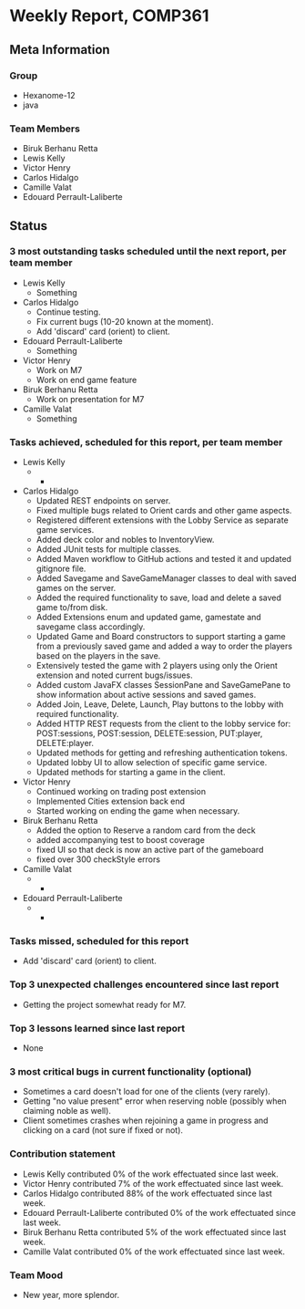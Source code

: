 # Weekly Report, COMP361

## Meta Information

### Group

 * Hexanome-12
 * java

### Team Members

 * Biruk Berhanu Retta
 * Lewis Kelly
 * Victor Henry
 * Carlos Hidalgo
 * Camille Valat
 * Edouard Perrault-Laliberte

## Status

### 3 most outstanding tasks scheduled until the next report, per team member

 * Lewis Kelly
   * Something
 * Carlos Hidalgo
   * Continue testing.
   * Fix current bugs (10-20 known at the moment).
   * Add 'discard' card (orient) to client.
 * Edouard Perrault-Laliberte
   * Something
 * Victor Henry
   * Work on M7
   * Work on end game feature
 * Biruk Berhanu Retta
   * Work on presentation for M7
 * Camille Valat
   * Something

### Tasks achieved, scheduled for this report, per team member

 * Lewis Kelly
   * -
 * Carlos Hidalgo
   * Updated REST endpoints on server.
   * Fixed multiple bugs related to Orient cards and other game aspects.
   * Registered different extensions with the Lobby Service as separate game services.
   * Added deck color and nobles to InventoryView.
   * Added JUnit tests for multiple classes.
   * Added Maven workflow to GitHub actions and tested it and updated gitignore file.
   * Added Savegame and SaveGameManager classes to deal with saved games on the server.
   * Added the required functionality to save, load and delete a saved game to/from disk.
   * Added Extensions enum and updated game, gamestate and savegame class accordingly.
   * Updated Game and Board constructors to support starting a game from a previously saved game and added a way to order the players based on the players in the save.
   * Extensively tested the game with 2 players using only the Orient extension and noted current bugs/issues.
   * Added custom JavaFX classes SessionPane and SaveGamePane to show information about active sessions and saved games.
   * Added Join, Leave, Delete, Launch, Play buttons to the lobby with required functionality.
   * Added HTTP REST requests from the client to the lobby service for: POST:sessions, POST:session, DELETE:session, PUT:player, DELETE:player.
   * Updated methods for getting and refreshing authentication tokens.
   * Updated lobby UI to allow selection of specific game service.
   * Updated methods for starting a game in the client.
 * Victor Henry
   * Continued working on trading post extension
   * Implemented Cities extension back end
   * Started working on ending the game when necessary. 
 * Biruk Berhanu Retta
   * Added the option to Reserve a random card from the deck
   * added accompanying test to boost coverage
   * fixed UI so that deck is now an active part of the gameboard
   * fixed over 300 checkStyle errors
 * Camille Valat
   * -
 * Edouard Perrault-Laliberte
   * -

### Tasks missed, scheduled for this report

 * Add 'discard' card (orient) to client.

### Top 3 unexpected challenges encountered since last report

 * Getting the project somewhat ready for M7.

### Top 3 lessons learned since last report

 * None

### 3 most critical bugs in current functionality (optional)

 * Sometimes a card doesn't load for one of the clients (very rarely).
 * Getting "no value present" error when reserving noble (possibly when claiming noble as well).
 * Client sometimes crashes when rejoining a game in progress and clicking on a card (not sure if fixed or not).

### Contribution statement

 * Lewis Kelly contributed 0% of the work effectuated since last week.
 * Victor Henry contributed 7% of the work effectuated since last week.
 * Carlos Hidalgo contributed 88% of the work effectuated since last week.
 * Edouard Perrault-Laliberte contributed 0% of the work effectuated since last week.
 * Biruk Berhanu Retta contributed 5% of the work effectuated since last week.
 * Camille Valat contributed 0% of the work effectuated since last week.

### Team Mood

 * New year, more splendor.
